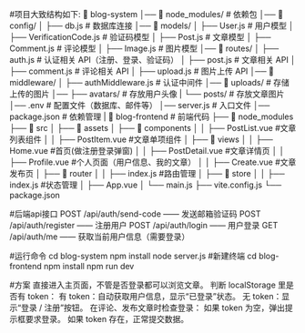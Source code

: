 #项目大致结构如下:
📂 blog-system
│── 📂 node_modules/       # 依赖包
│── 📂 config/
│   ├── db.js          # 数据库连接
│── 📂 models/
│   ├── User.js        # 用户模型
│   ├── VerificationCode.js  # 验证码模型
│   ├── Post.js        # 文章模型
│   ├── Comment.js     # 评论模型
│   ├── Image.js       # 图片模型
│── 📂 routes/
│   ├── auth.js        # 认证相关 API（注册、登录、验证码）
│   ├── post.js        # 文章相关 API
│   ├── comment.js     # 评论相关 API
│   ├── upload.js      # 图片上传 API
│── 📂 middleware/
│   ├── authMiddleware.js   # 认证中间件
│── 📂 uploads/        # 存储上传的图片
│── ├── avatars/       # 存放用户头像
|   └── posts/         # 存放文章图片
│── .env               # 配置文件（数据库、邮件等）
│── server.js          # 入口文件
│── package.json       # 依赖管理
|
📂 blog-frontend  # 前端代码
├── 📂 node_modules
├── 📂 src
│   ├── 📂 assets
│   ├── 📂 components
│   │   ├── PostList.vue    #文章列表组件
│   │   ├── PostItem.vue    #文章单项组件
│   ├── 📂 views
│   │   ├── Home.vue        #首页(做注册登录弹窗)
│   │   ├── PostDetail.vue  #文章详情页
│   │   ├── Profile.vue     #个人页面（用户信息、我的文章）
│   │   ├── Create.vue     #文章发布页
│   ├── 📂 router
│   │   ├── index.js        #路由管理
│   ├── 📂 store
│   │   ├── index.js        #状态管理
│   ├── App.vue
│   └── main.js
├── vite.config.js
└── package.json


#后端api接口
POST /api/auth/send-code —— 发送邮箱验证码
POST /api/auth/register —— 注册用户
POST /api/auth/login —— 用户登录
GET /api/auth/me —— 获取当前用户信息（需要登录）


#运行命令
cd blog-system
npm install
node server.js
#新建终端
cd blog-frontend
npm install
npm run dev

#方案
直接进入主页面，不管是否登录都可以浏览文章。
判断 localStorage 里是否有 token：
有 token：自动获取用户信息，显示“已登录”状态。
无 token：显示“登录 / 注册”按钮。
在评论、发布文章时检查登录：
如果 token 为空，弹出提示框要求登录。
如果 token 存在，正常提交数据。